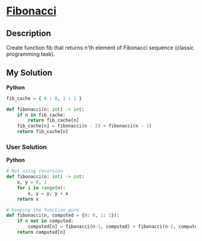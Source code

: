 # [Fibonacci](https://www.codewars.com/kata/57a1d5ef7cb1f3db590002af)

## Description

Create function fib that returns n'th element of Fibonacci sequence (classic programming task).

## My Solution

**Python**

```py
fib_cache = { 0 : 0, 1 : 1 }

def fibonacci(n: int) -> int:
    if n in fib_cache:
        return fib_cache[n]
    fib_cache[n] = fibonacci(n - 2) + fibonacci(n - 1)
    return fib_cache[n]
```

### User Solution

**Python**

```py
# Not using recursion
def fibonacci(n: int) -> int:
    x, y = 0, 1
    for i in range(n):
        x, y = y, y + x
    return x
```

```py
# Keeping the function pure
def fibonacci(n, computed = {0: 0, 1: 1}):
    if n not in computed:
        computed[n] = fibonacci(n-1, computed) + fibonacci(n-2, computed)
    return computed[n]
```
